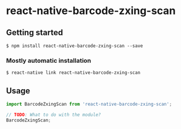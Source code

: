# react-native-barcode-zxing-scan

## Getting started

`$ npm install react-native-barcode-zxing-scan --save`

### Mostly automatic installation

`$ react-native link react-native-barcode-zxing-scan`

## Usage
```javascript
import BarcodeZxingScan from 'react-native-barcode-zxing-scan';

// TODO: What to do with the module?
BarcodeZxingScan;
```
